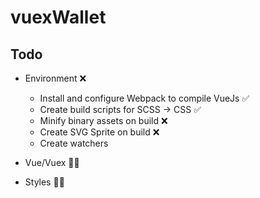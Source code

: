 # vuexWallet

## Todo
* Environment :x:
    * Install and configure Webpack to compile VueJs :white_check_mark:
    * Create build scripts for SCSS -> CSS :white_check_mark:
    * Minify binary assets on build :x:
    * Create SVG Sprite on build :x:
    * Create watchers

* Vue/Vuex :construction::x:
* Styles :construction::x: